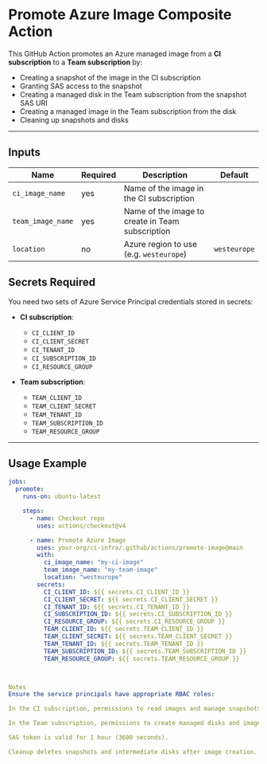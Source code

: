 # Promote Azure Image Composite Action

This GitHub Action promotes an Azure managed image from a **CI subscription** to a **Team subscription** by:

- Creating a snapshot of the image in the CI subscription
- Granting SAS access to the snapshot
- Creating a managed disk in the Team subscription from the snapshot SAS URI
- Creating a managed image in the Team subscription from the disk
- Cleaning up snapshots and disks

---

## Inputs

| Name            | Required | Description                               | Default     |
|-----------------|----------|-------------------------------------------|-------------|
| `ci_image_name` | yes      | Name of the image in the CI subscription |             |
| `team_image_name` | yes    | Name of the image to create in Team subscription |     |
| `location`      | no       | Azure region to use (e.g. `westeurope`)  | `westeurope`|

## Secrets Required

You need two sets of Azure Service Principal credentials stored in secrets:

- **CI subscription**:
  - `CI_CLIENT_ID`
  - `CI_CLIENT_SECRET`
  - `CI_TENANT_ID`
  - `CI_SUBSCRIPTION_ID`
  - `CI_RESOURCE_GROUP`

- **Team subscription**:
  - `TEAM_CLIENT_ID`
  - `TEAM_CLIENT_SECRET`
  - `TEAM_TENANT_ID`
  - `TEAM_SUBSCRIPTION_ID`
  - `TEAM_RESOURCE_GROUP`

---

## Usage Example

```yaml
jobs:
  promote:
    runs-on: ubuntu-latest

    steps:
      - name: Checkout repo
        uses: actions/checkout@v4

      - name: Promote Azure Image
        uses: your-org/ci-infra/.github/actions/promote-image@main
        with:
          ci_image_name: "my-ci-image"
          team_image_name: "my-team-image"
          location: "westeurope"
        secrets:
          CI_CLIENT_ID: ${{ secrets.CI_CLIENT_ID }}
          CI_CLIENT_SECRET: ${{ secrets.CI_CLIENT_SECRET }}
          CI_TENANT_ID: ${{ secrets.CI_TENANT_ID }}
          CI_SUBSCRIPTION_ID: ${{ secrets.CI_SUBSCRIPTION_ID }}
          CI_RESOURCE_GROUP: ${{ secrets.CI_RESOURCE_GROUP }}
          TEAM_CLIENT_ID: ${{ secrets.TEAM_CLIENT_ID }}
          TEAM_CLIENT_SECRET: ${{ secrets.TEAM_CLIENT_SECRET }}
          TEAM_TENANT_ID: ${{ secrets.TEAM_TENANT_ID }}
          TEAM_SUBSCRIPTION_ID: ${{ secrets.TEAM_SUBSCRIPTION_ID }}
          TEAM_RESOURCE_GROUP: ${{ secrets.TEAM_RESOURCE_GROUP }}



Notes
Ensure the service principals have appropriate RBAC roles:

In the CI subscription, permissions to read images and manage snapshots.

In the Team subscription, permissions to create managed disks and images.

SAS token is valid for 1 hour (3600 seconds).

Cleanup deletes snapshots and intermediate disks after image creation.
